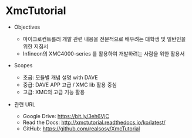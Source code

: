 # XmcTutorial



*   Objectives

    *   마이크로컨트롤러 개발 관련 내용을 전문적으로 배우려는 대학생 및 일반인을 위한 지침서
    *   Infineon의 XMC4000-series 를 활용하여 개발하려는 사람을 위한 활용서​

*   Scopes

    *   초급: 모듈별 개념 설명 with DAVE
    *   중급: DAVE APP 고급 / XMC lib 활용 중심
    *   고급: XMC의 고급 기능 활용

*   관련 URL

    *   Google Drive: https://bit.ly/3eh6VjC
    *   Read the Docs: http://xmctutorial.readthedocs.io/ko/latest/
    *   GitHub: https://github.com/realsosy/XmcTutorial

    